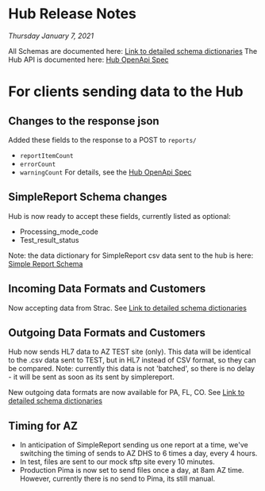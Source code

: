#  Hub Release Notes

*Thursday January 7, 2021*

All Schemas are documented here:  [Link to detailed schema dictionaries](../schema_documentation)
The Hub API is documented here: [Hub OpenApi Spec](../openapi.yml)

# For clients sending data to the Hub

## Changes to the response json

Added these fields to the response to a POST to `reports/`
- `reportItemCount`
- `errorCount`
- `warningCount`
For details, see the [Hub OpenApi Spec](../openapi.yml)

## SimpleReport Schema changes

Hub is now ready to accept these fields, currently listed as optional:
- Processing_mode_code
- Test_result_status

Note: the data dictionary for SimpleReport csv data sent to the hub is here: [Simple Report Schema](../schema_documentation/primedatainput-pdi-covid-19.md)

## Incoming Data Formats and Customers

Now accepting data from Strac.   See [Link to detailed schema dictionaries](../schema_documentation)

## Outgoing Data Formats and Customers

Hub now sends HL7 data to AZ TEST site (only).   This data will be identical to the .csv data sent to TEST, but in HL7 instead of CSV format, so they can be compared.   Note:  currently this data is not 'batched', so there is no delay - it will be sent as soon as its sent by simplereport.

New outgoing data formats are now available for PA, FL, CO.  See [Link to detailed schema dictionaries](../schema_documentation)

## Timing for AZ

- In anticipation of SimpleReport sending us one report at a time, we've switching the timing of sends to AZ DHS to 6 times a day, every 4 hours.
- In test, files are sent to our mock sftp site every 10 minutes.
- Production Pima is now set to send files once a day, at 8am AZ time.  However, currently there is no send to Pima, its still manual.

